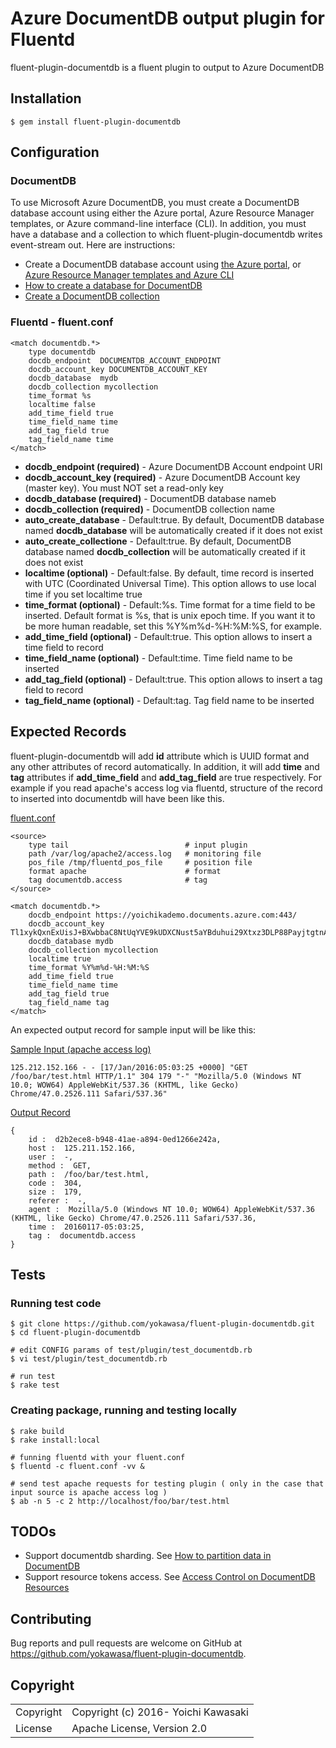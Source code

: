 # Azure DocumentDB output plugin for Fluentd

fluent-plugin-documentdb is a fluent plugin to output to Azure DocumentDB

## Installation

    $ gem install fluent-plugin-documentdb

## Configuration

### DocumentDB

To use Microsoft Azure DocumentDB, you must create a DocumentDB database account using either the Azure portal, Azure Resource Manager templates, or Azure command-line interface (CLI). In addition, you must have a database and a collection to which fluent-plugin-documentdb writes event-stream out. Here are instructions:

 * Create a DocumentDB database account using [the Azure portal](https://azure.microsoft.com/en-us/documentation/articles/documentdb-create-account/), or [Azure Resource Manager templates and Azure CLI](https://azure.microsoft.com/en-us/documentation/articles/documentdb-automation-resource-manager-cli/)
 * [How to create a database for DocumentDB](https://azure.microsoft.com/en-us/documentation/articles/documentdb-create-database/)
 * [Create a DocumentDB collection](https://azure.microsoft.com/en-us/documentation/articles/documentdb-create-collection/)


### Fluentd - fluent.conf
  
    <match documentdb.*>
        type documentdb
        docdb_endpoint  DOCUMENTDB_ACCOUNT_ENDPOINT
        docdb_account_key DOCUMENTDB_ACCOUNT_KEY
        docdb_database  mydb
        docdb_collection mycollection
        time_format %s
        localtime false
        add_time_field true
        time_field_name time
        add_tag_field true
        tag_field_name time
    </match>

 * **docdb\_endpoint (required)** - Azure DocumentDB Account endpoint URI
 * **docdb\_account\_key (required)** - Azure DocumentDB Account key (master key). You must NOT set a read-only key
 * **docdb\_database (required)** - DocumentDB database nameb
 * **docdb\_collection (required)** - DocumentDB collection name
 * **auto\_create\_database** - Default:true. By default, DocumentDB database named **docdb\_database** will be automatically created if it does not exist
 * **auto\_create\_collectione** - Default:true. By default, DocumentDB database named **docdb\_collection** will be automatically created if it does not exist
 * **localtime (optional)** - Default:false. By default, time record is inserted with UTC (Coordinated Universal Time). This option allows to use local time if you set localtime true
 * **time\_format (optional)** -  Default:%s. Time format for a time field to be inserted. Default format is %s, that is unix epoch time. If you want it to be more human readable, set this %Y%m%d-%H:%M:%S, for example.
 * **add\_time\_field (optional)** - Default:true. This option allows to insert a time field to record
 * **time\_field\_name (optional)** - Default:time. Time field name to be inserted
 * **add\_tag\_field (optional)** - Default:true. This option allows to insert a tag field to record
 * **tag\_field\_name (optional)** - Default:tag. Tag field name to be inserted


## Expected Records

fluent-plugin-documentdb will add **id** attribute which is UUID format and any other attributes of record automatically. In addition, it will add **time** and **tag** attributes if **add_time_field** and **add_tag_field** are true respectively. For example if you read apache's access log via fluentd, structure of the record to inserted into documentdb will have been like this.

<u>fluent.conf</u>

    <source>
        type tail                          # input plugin
        path /var/log/apache2/access.log   # monitoring file
        pos_file /tmp/fluentd_pos_file     # position file
        format apache                      # format
        tag documentdb.access              # tag
    </source>
    
    <match documentdb.*>
        docdb_endpoint https://yoichikademo.documents.azure.com:443/
        docdb_account_key Tl1xykQxnExUisJ+BXwbbaC8NtUqYVE9kUDXCNust5aYBduhui29Xtxz3DLP88PayjtgtnARc1PW+2wlA6jCJw==
        docdb_database mydb
        docdb_collection mycollection
        localtime true
        time_format %Y%m%d-%H:%M:%S
        add_time_field true
        time_field_name time
        add_tag_field true
        tag_field_name tag
    </match>

An expected output record for sample input will be like this:

<u>Sample Input (apache access log)</u>

    125.212.152.166 - - [17/Jan/2016:05:03:25 +0000] "GET /foo/bar/test.html HTTP/1.1" 304 179 "-" "Mozilla/5.0 (Windows NT 10.0; WOW64) AppleWebKit/537.36 (KHTML, like Gecko) Chrome/47.0.2526.111 Safari/537.36"


<u>Output Record</u>

    {
        id :  d2b2ece8-b948-41ae-a894-0ed1266e242a,
        host :  125.211.152.166,
        user :  -,
        method :  GET,
        path :  /foo/bar/test.html,
        code :  304,
        size :  179,
        referer :  -,
        agent :  Mozilla/5.0 (Windows NT 10.0; WOW64) AppleWebKit/537.36 (KHTML, like Gecko) Chrome/47.0.2526.111 Safari/537.36,
        time :  20160117-05:03:25,
        tag :  documentdb.access
    }  

## Tests
### Running test code
    $ git clone https://github.com/yokawasa/fluent-plugin-documentdb.git
    $ cd fluent-plugin-documentdb
    
    # edit CONFIG params of test/plugin/test_documentdb.rb 
    $ vi test/plugin/test_documentdb.rb
    
    # run test 
    $ rake test

### Creating package, running and testing locally 
    $ rake build
    $ rake install:local
     
    # funning fluentd with your fluent.conf
    $ fluentd -c fluent.conf -vv &
     
    # send test apache requests for testing plugin ( only in the case that input source is apache access log )
    $ ab -n 5 -c 2 http://localhost/foo/bar/test.html

## TODOs
 * Support documentdb sharding. See [How to partition data in DocumentDB](https://azure.microsoft.com/en-us/documentation/articles/documentdb-sharding/)
 * Support resource tokens access. See [Access Control on DocumentDB Resources](https://msdn.microsoft.com/en-us/library/azure/dn783368.aspx)

## Contributing

Bug reports and pull requests are welcome on GitHub at https://github.com/yokawasa/fluent-plugin-documentdb.

## Copyright

<table>
  <tr>
    <td>Copyright</td><td>Copyright (c) 2016- Yoichi Kawasaki</td>
  </tr>
  <tr>
    <td>License</td><td>Apache License, Version 2.0</td>
  </tr>
</table>

